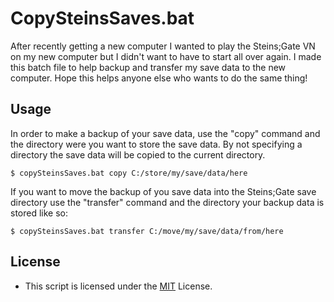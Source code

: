 CopySteinsSaves.bat
======
After recently getting a new computer I wanted to play the Steins;Gate VN on my new computer but I didn't want to have to start all
over again. I made this batch file to help backup and transfer my save data to the new computer. Hope this helps anyone else who wants
to do the same thing!

## Usage
In order to make a backup of your save data, use the "copy" command and the directory were you want to store the save data.
By not specifying a directory the save data will be copied to the current directory.
```
$ copySteinsSaves.bat copy C:/store/my/save/data/here

```

If you want to move the backup of you save data into the Steins;Gate save directory use the "transfer" command and the directory your
backup data is stored like so:
```
$ copySteinsSaves.bat transfer C:/move/my/save/data/from/here

```

## License 
* This script is licensed under the [MIT](http://opensource.org/licenses/MIT) License.
